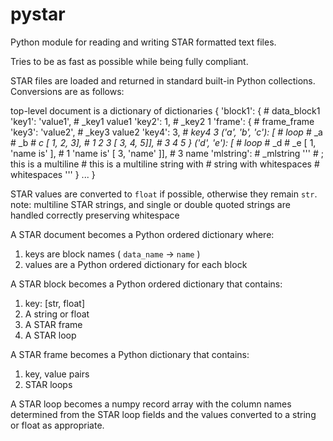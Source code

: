 # pystar
Python module for reading and writing STAR formatted text files.

Tries to be as fast as possible while being fully compliant.

STAR files are loaded and returned in standard built-in Python collections.  Conversions are as follows:

top-level document is a dictionary of dictionaries
{ 'block1': {             # data_block1
    'key1': 'value1',     # _key1 value1
    'key2': 1,            # _key2 1
    'frame': {            # frame_frame
      'key3': 'value2',   # _key3 value2
      'key4': 3,          # _key4 3
      ('a', 'b', 'c'): [  # loop_
                          # _a
                          # _b
                          # _c
        [ 1, 2, 3],       # 1 2 3
        [ 3, 4, 5]],      # 3 4 5
    }
    ('d', 'e'): [         # loop_
                          # _d
                          # _e
      [ 1, 'name is' ],   # 1 'name is'
      [ 3, 'name' ]],     # 3 name
    'mlstring':           # _mlstring
      '''                 # ;
      this is a multiline # this is a multiline 
      string with         # string with
      whitespaces         # whitespaces
      '''
  }
  ...
}

STAR values are converted to `float` if possible, otherwise they remain `str`.
  note: multiline STAR strings, and single or double quoted strings are handled correctly preserving whitespace

A STAR document becomes a Python ordered dictionary where:
  1) keys are block names ( `data_name` -> `name` )
  2) values are a Python ordered dictionary for each block

A STAR block becomes a Python ordered dictionary that contains:
  1) key: [str, float]
  1) A string or float
  2) A STAR frame
  3) A STAR loop

A STAR frame becomes a Python dictionary that contains:
  1) key, value pairs
  2) STAR loops

A STAR loop becomes a numpy record array with the column names determined from the STAR loop fields
  and the values converted to a string or float as appropriate.
